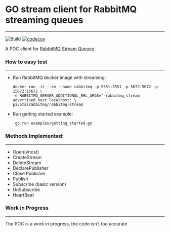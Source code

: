# GO stream client for RabbitMQ streaming queues
---
![Build](https://github.com/Gsantomaggio/go-stream-client/workflows/Build/badge.svg)
[![codecov](https://codecov.io/gh/Gsantomaggio/go-stream-client/branch/main/graph/badge.svg?token=HZD4S71QIM)](https://codecov.io/gh/Gsantomaggio/go-stream-client)

A POC client for [RabbitMQ Stream Queues](https://github.com/rabbitmq/rabbitmq-server/tree/master/deps/rabbitmq_stream)

### How to easy test
---
- Run RabbitMQ docker image with streaming:
   ```
   docker run -it --rm --name rabbitmq -p 5551:5551 -p 5672:5672 -p 15672:15672 \
   -e RABBITMQ_SERVER_ADDITIONAL_ERL_ARGS="-rabbitmq_stream advertised_host localhost" \
   pivotalrabbitmq/rabbitmq-stream
 
  ```
- Run getting started example:
  ```
   go run examples/getting_started.go
  ```

### Methods Implemented:
---
 - Open(vhost)
 - CreateStream
 - DeleteStream
 - DeclarePublisher
 - Close Publisher
 - Publish
 - Subscribe (basic version)
 - UnSubscribe
 - HeartBeat
 
 ### Work in Progress
 ---
 
  The POC is a work in progress, the code isn't too accurate
